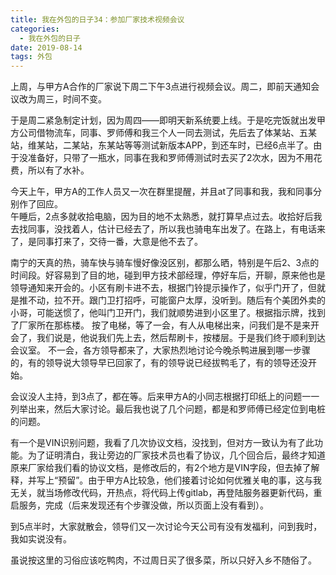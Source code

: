 ```yaml
---
title: 我在外包的日子34：参加厂家技术视频会议
categories:
  - 我在外包的日子
date: 2019-08-14
tags: 外包
---
```


上周，与甲方A合作的厂家说下周二下午3点进行视频会议。周二，即前天通知会议改为周三，时间不变。

<!-- more -->

于是周二紧急制定计划，因为周四——即明天新系统要上线。于是吃完饭就出发甲方公司借物流车，同事、罗师傅和我三个人一同去测试，先后去了体某站、五某站，维某站，二某站，东某站等等测试新版本APP，到还车时，已经6点半了。由于没准备好，只带了一瓶水，同事在我和罗师傅测试时去买了2次水，因为不用花费，所以有了水补。

今天上午，甲方A的工作人员又一次在群里提醒，并且at了同事和我，我和同事分别作了回应。  
午睡后，2点多就收拾电脑，因为目的地不太熟悉，就打算早点过去。收拾好后我去找同事，没找着人，估计已经去了，所以我也骑电车出发了。在路上，有电话来了，是同事打来了，交待一番，大意是他不去了。

南宁的天真的热，骑车快与骑车慢好像没区别，都那么晒，特别是午后2、3点的时间段。好容易到了目的地，碰到甲方技术部经理，停好车后，开聊，原来他也是领导通知来开会的。小区有刷卡进不去，根据门铃提示操作了，似乎门开了，但就是推不动，拉不开。跟门卫打招呼，可能窗户太厚，没听到。随后有个美团外卖的小哥，可能送惯了，他叫门卫开门，我们就顺势进到小区里了。根据指示牌，找到了厂家所在那栋楼。
按了电梯，等了一会，有人从电梯出来，问我们是不是来开会了，我们说是，他说我们先上去，然后帮刷卡，按楼层。于是我们终于顺利到达会议室。
不一会，各方领导都来了，大家热烈地讨论今晚杀鸭进展到哪一步骤的，有的领导说大领导早已回家了，有的领导说已经拔鸭毛了，有的领导还没开始。

会议没人主持，到3点了，都在等。后来甲方A的小同志根据打印纸上的问题一一列举出来，然后大家讨论。最后我也说了几个问题，都是和罗师傅已经定位到电桩的问题。

有一个是VIN识别问题，我看了几次协议文档，没找到，但对方一致认为有了此功能。为了证明清白，我让旁边的厂家技术员也看了协议，几个回合后，最终才知道原来厂家给我们看的协议文档，是修改后的，有2个地方是VIN字段，但去掉了解释，并写上“预留”。由于甲方A比较急，他们接着讨论如何优雅关电的事，这与我无关，就当场修改代码，开热点，将代码上传gitlab，再登陆服务器更新代码，重启服务，完成（后来发现还有个步骤没做，所以页面上没有看到）。

到5点半时，大家就散会，领导们又一次讨论今天公司有没有发福利，问到我时，我如实说没有。

虽说按这里的习俗应该吃鸭肉，不过周日买了很多菜，所以只好入乡不随俗了。
